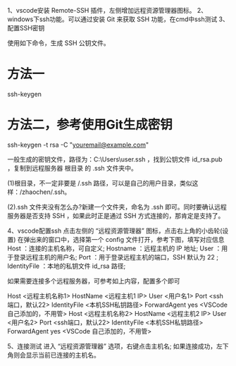 1、vscode安装 Remote-SSH 插件，左侧增加远程资源管理器图标。
2、windows下ssh功能。可以通过安装 Git 来获取 SSH 功能，在cmd中ssh测试
3、配置SSH密钥

使用如下命令，生成 SSH 公钥文件。
# 方法一 
ssh-keygen 
 
# 方法二，参考使用Git生成密钥 
ssh-keygen -t rsa -C "youremail@example.com" 

一般生成的密钥文件，路径为：C:\Users\user\.ssh ，找到公钥文件 id_rsa.pub ，复制到远程服务器 根目录 的 .ssh 文件夹中。

(1)根目录，不一定非要是 /.ssh 路径，可以是自己的用户目录，类似这样：/zhaochen/.ssh。

(2).ssh 文件夹没有怎么办?新建一个文件夹，命名为 .ssh 即可。同时要确认远程服务器是否支持 SSH ，如果此时正是通过 SSH 方式连接的，那肯定是支持了。

4、vscode配置ssh
点击左侧的 “远程资源管理器” 图标，点击右上角的小齿轮(设置)
在弹出来的窗口中，选择第一个 config 文件打开，参考下图，填写对应信息
Host ：连接的主机名称，可自定义;
Hostname ：远程主机的 IP 地址;
User ：用于登录远程主机的用户名;
Port ：用于登录远程主机的端口，SSH 默认为 22 ;
IdentityFile ：本地的私钥文件 id_rsa 路径;

如果需要连接多个远程服务器，可参考如上内容，配置多个即可

Host <远程主机名称1> 
    HostName <远程主机1 IP> 
    User <用户名1> 
    Port <ssh端口，默认22> 
    IdentityFile <本机SSH私钥路径> 
    ForwardAgent yes <VSCode 自己添加的，不用管> 
Host <远程主机名称2> 
    HostName <远程主机2 IP> 
    User <用户名2> 
    Port <ssh端口，默认22> 
    IdentityFile <本机SSH私钥路径> 
    ForwardAgent yes <VSCode 自己添加的，不用管> 

5、连接测试
进入 “远程资源管理器” 选项，右键点击主机名;
如果连接成功，左下角则会显示当前已连接的主机名。